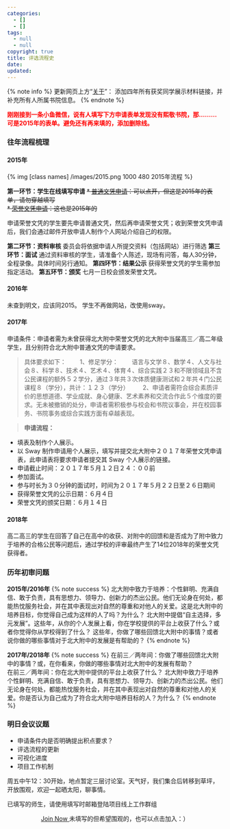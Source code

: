 ```yaml
---
categories:
  - []
  - []
tags:
  - null
  - null
copyright: true
title: 评选流程史
date:
updated:
---
```


{% note info %} 更新网页上方“[关于](https://pkuschool.github.io/Honours-programs/about/)”：
添加四年所有获奖同学展示材料链接，并补充所有人所属书院信息。 {% endnote %}

<font color="red">**刚刚接到一条小鱼微信，说有人填写下方申请表单发现没有熙敬书院，那………可是2015年的表单。避免还有再来填的，添加删除线。**</font>

### 往年流程梳理
#### 2015年
{% img [class names] /images/2015.png 1000 480 2015年流程 %}
<!-- more -->
​**第一环节：学生在线填写申请**
~~* [普通文凭申请](https://bdfz-my.sharepoint.com/:x:/r/personal/zhoulei_i_pkuschool_edu_cn/_layouts/15/WopiFrame.aspx?guestaccesstoken=2GB0J47LvjQz6WnKn5gQxfcGOz28CDG%2f%2bMZ7ovXEbFI%3d&docid=1_12f6723023f42478abb4454d14786e923&wdFormId=%7BE318186B-E765-42CD-83A8-BB791DF5FB48%7D&action=formsubmit)：可以点开，但这是2015年的表单，请勿穿越填写~~       
~~* [荣誉文凭申请](https://bdfz-my.sharepoint.com/:x:/r/personal/zhoulei_i_pkuschool_edu_cn/_layouts/15/WopiFrame.aspx?guestaccesstoken=K%2bWsXUGCuaivDXeUFkPyvKxiP57Uzk4mlsXwvEWNh6k%3d&docid=1_1279cbe17122f45d69291a7b3515ba2ea&wdFormId=%7BDA2A1BB1-A6BC-40B7-ABBF-0F73D4314787%7D&action=formsubmit)：​这也是2015年的~~

申请荣誉文凭的学生要先申请普通文凭，然后再申请荣誉文凭；收到荣誉文凭申请后，我们会通过邮件开放申请人制作个人网站介绍自己的权限。

**第二环节：资料审核**
委员会将依据申请人所提交资​料（包括网站）进行筛选
**第三环节：面试**
通过资料审核的学生，请准备个人陈述，现场有问答，每人30分钟，全程录像。具体时间另行通知。
**第四环节：结果公示**
获得荣誉文凭的学生需参加指定活动。
**第五环节：颁奖**
七月一日校会颁发荣誉文凭。

#### 2016年

未查到明文，应该同2015。
学生不再做网站，改使用sway。

#### 2017年
申请条件：申请者需为未曾获得北大附中荣誉文凭的北大附中当届高三／高二年级学生，且分别符合北大附中普通文凭的申请要求。

> 具体要求如下：
　　1、修足学分：
　　语言与文学８、数学４、人文与社会８、科学８、技术４、艺术４、体育４、综合实践２３和不限领域且不含公民课程的额外５２学分，通过３年共３次体质健康测试和２年共４门公民课程８（学分），共计：１２３（学分）
　　2、申请者需符合综合素质评价的思想道德、学业成就、身心健康、艺术素养和交流合作此５个维度的要求。无未被撤销的处分，申请者需积极参与校会和书院议事会，并在校园事务、书院事务或综合实践方面有卓越表现。

> **申请流程：**
* 填表及制作个人展示。
* 以 Sway 制作申请用个人展示，填写并提交北大附中２０１７年荣誉文凭申请表，此申请表将要求申请者提交其 Sway 个人展示的链接。
* 申请截止时间：２０１７年５月１２日２４：００前
* 参加面试。
* 参与时长为３０分钟的面试时，时间为２０１７年５月２２日至２６日期间
* 获得荣誉文凭的公示日期：６月４日
* 荣誉文凭的颁奖日期：６月１４日

#### 2018年
高二高三的学生在回答了自己在高中的收获、对附中的回馈和是否成为了附中致力于培养的合格公民等问题后，通过学校的评审最终产生了14位2018年的荣誉文凭获得者。

### 历年初审问题

**2015年/2016年**
{% note success %}
<i class="fa fa-question-circle  fa-lg"></i> 北大附中致力于培养：个性鲜明、充满自信、敢于负责，具有思想力、领导力、创新力的杰出公民。他们无论身在何处，都能热忱服务社会，并在其中表现出对自然的尊重和对他人的关爱。这是北大附中的培养目标，你觉得自己成为这样的人了吗？为什么？
<i class="fa fa-question-circle  fa-lg"></i> 北大附中提倡“自主选择，多元发展”。这些年，从你的个人发展上看，你在学校提供的平台上收获了什么？或者你觉得你从学校得到了什么？
<i class="fa fa-question-circle  fa-lg"></i> 这些年，你做了哪些回馈北大附中的事情？或者说你做的哪些事情对于北大附中的发展是有帮助的？
{% endnote %}
<!-- more -->
**2017年/2018年**
{% note success %}
<i class="fa fa-question-circle  fa-lg"></i> 在前三／两年间：你做了哪些回馈北大附中的事情？或，在你看来，你做的哪些事情对北大附中的发展有帮助？	
<i class="fa fa-question-circle  fa-lg"></i> 在前三／两年间：你在北大附中提供的平台上收获了什么？	
<i class="fa fa-question-circle  fa-lg"></i> 北大附中致力于培养个性鲜明、充满自信、敢于负责，具有思想力、领导力、创新力的杰出公民。他们无论身在何处，都能热忱服务社会，并在其中表现出对自然的尊重和对他人的关爱。你是否认为自己成为了符合北大附中培养目标的人？为什么？
{% endnote %}

### 明日会议议题
* 申请条件内是否明确提出积点要求？
* 评选流程的更新
* 可视化进度
* 项目工作机制

周五中午12：30开始，地点暂定三层讨论室。天气好，我们集合后转移到草坪，开放围观，欢迎一起晒太阳，聊事情。

已填写的师生，请使用填写时邮箱登陆项目线上工作群组
<center><a id="download" href="https://teams.microsoft.com/l/team/19%3a6853bdb3a2b441328efa1114c44f6c42%40thread.skype/conversations?groupId=ddb087a9-ca2e-4865-8dda-b96e0100467e&tenantId=499cf176-75ee-49e4-80c1-52afcd28d2b5"><i class="fa fa-download"></i><span> Join Now</span>
</a>
未填写的但希望围观的，也可以点击加入：）
</center>
